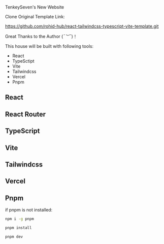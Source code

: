 TenkeySeven's New Website

Clone Original Template Link:

https://github.com/rohid-hub/react-tailwindcss-typescript-vite-template.git

Great Thanks to the Author (*¯︶¯*)！

This house will be built with following tools:
+ React 
+ TypeSctipt
+ Vite
+ Tailwindcss
+ Vercel
+ Pnpm


## React
## React Router
## TypeScript
## Vite
## Tailwindcss
## Vercel
## Pnpm

if pnpm is not installed:
```bash
npm i -g pnpm
```

```bash
pnpm install
```

```bash
pnpm dev
```